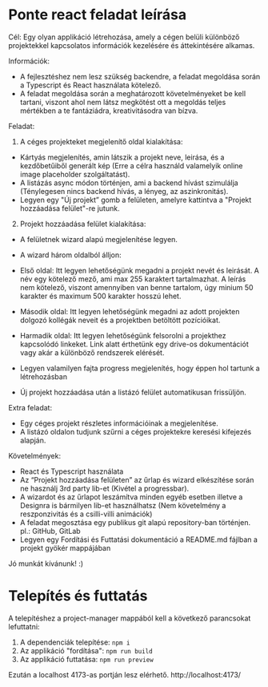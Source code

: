 # Ponte react feladat leírása
Cél: 
Egy olyan applikáció létrehozása, amely a cégen belüli különböző projektekkel kapcsolatos információk kezelésére és áttekintésére alkamas.

Információk:
-	A fejlesztéshez nem lesz szükség backendre, a feladat megoldása során a Typescript és React használata kötelező.
-	 A feladat megoldása során a meghatározott követelményeket be kell tartani, viszont ahol nem látsz megkötést ott a megoldás teljes mértékben a te fantáziádra, kreativitásodra van bízva.

Feladat:
1.	 A céges projekteket megjelenítő oldal kialakítása:
-	Kártyás megjelenítés, amin látszik a projekt neve, leirása, és a kezdőbetűiből generált kép (Erre a célra használd valamelyik online image placeholder szolgáltatást).
-	 A listázás async módon történjen, ami a backend hívást szimulálja (Ténylegesen nincs backend hívás, a lényeg, az aszinkronitás).
-	 Legyen egy "Új projekt” gomb a felületen, amelyre kattintva a "Projekt hozzáadása felület"-re jutunk.
2.	 Projekt hozzáadása felület kialakítása:
-	 A felületnek wizard alapú megjelenítése legyen.
-	 A wizard három oldalból álljon:
-	Első oldal: Itt legyen lehetőségünk megadni a projekt nevét és leirását. A név egy kötelező mező, ami max 255 karaktert tartalmazhat. A leírás nem kötelező, viszont amennyiben van benne tartalom, úgy minium 50 karakter és maximum 500 karakter hosszú lehet.
-	Második oldal: Itt legyen lehetőségünk megadni az adott projekten dolgozó kollégák neveit és a projektben betöltött pozícióikat.
-	Harmadik oldal: Itt legyen lehetőségünk felsorolni a projekthez kapcsolódó linkeket. Link alatt érthetünk egy drive-os dokumentációt vagy akár a különböző rendszerek elérését.
-	 Legyen valamilyen fajta progress megjelenítés, hogy éppen hol tartunk a létrehozásban

-	Új projekt hozzáadása után a listázó felület automatikusan frissüljön.

Extra feladat:
-	 Egy céges projekt részletes információinak a megjelenítése.
-	 A listázó oldalon tudjunk szűrni a céges projektekre keresési kifejezés alapján.

Követelmények:
-	 React és Typescript használata
-	 Az “Projekt hozzáadása felületen” az űrlap és wizard elkészítése során ne használj 3rd party lib-et (Kivétel a progressbar). 
-	A wizardot és az űrlapot leszámítva minden egyéb esetben illetve a Designra is bármilyen lib-et használhatsz (Nem követelmény a reszponzivitás és a csilli-villi animációk)
-	 A feladat megosztása egy publikus git alapú repository-ban történjen. pl.: GitHub, GitLab
-	Legyen egy Fordítási és Futtatási dokumentáció a README.md fájlban a projekt gyökér mappájában

Jó munkát kívánunk! :)

# Telepítés és futtatás

A telepítéshez a project-manager mappából kell a következő parancsokat lefuttatni:

1. A dependenciák telepítése:
`npm i`
2. Az applikáció "fordítása":
`npm run build`
3. Az applikáció futtatása:
`npm run preview`

Ezután a localhost 4173-as portján lesz elérhető. http://localhost:4173/